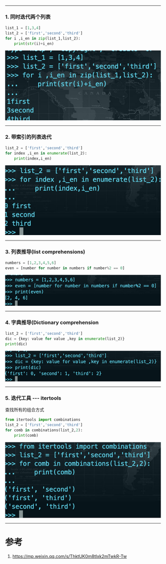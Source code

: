 ---


### 1. 同时迭代两个列表

```python
list_1 = [1,3,4]
list_2 = ['first','second','third']
for i ,i_en in zip(list_1,list_2):
	print(str(i)+i_en)

```
![](https://github.com/LiuChuang0059/large_file/blob/master/pic/rmf57.jpg)




----

### 2. 带索引的列表迭代

```python
list_2 = ['first','second','third']
for index ,i_en in enumerate(list_2):
	print(index,i_en)
```
![](https://github.com/LiuChuang0059/large_file/blob/master/pic/4ij4i.jpg)

----

### 3. 列表推导(list comprehensions)

```python
numbers = [1,2,3,4,5,6]
even = [number for number in numbers if number%2 == 0]
```
![](https://github.com/LiuChuang0059/large_file/blob/master/pic/3v6vv.jpg)

----
### 4. 字典推导(Dictionary comprehension

```python
list_2 = ['first','second','third']
dic = {key: value for value ,key in enumerate(list_2)}
print(dic)
```
![](https://github.com/LiuChuang0059/large_file/blob/master/pic/ng6g0.jpg)

----

### 5. 迭代工具 --- itertools

查找所有的组合方式


```python
from itertools import combinations
list_2 = ['first','second','third']
for comb in combinations(list_2,2):
	print(comb)
```

![](https://github.com/LiuChuang0059/large_file/blob/master/pic/emxey.jpg)

----

# 参考

1. https://mp.weixin.qq.com/s/ThktUK0m8tIxk2mTwkR-Tw




